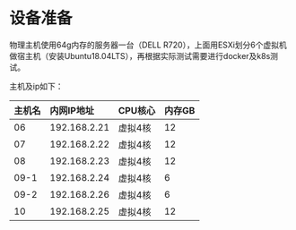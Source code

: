 # 设备准备

物理主机使用64g内存的服务器一台（DELL R720），上面用ESXi划分6个虚拟机做宿主机（安装Ubuntu18.04LTS），再根据实际测试需要进行docker及k8s测试。

主机及ip如下：

| 主机名 | 内网IP地址 | CPU核心 | 内存GB |
| :--- | :--- | :--- | :--- |
| 06 | 192.168.2.21 | 虚拟4核 | 12 |
| 07 | 192.168.2.22 | 虚拟4核 | 12 |
| 08 | 192.168.2.23 | 虚拟4核 | 12 |
| 09-1 | 192.168.2.24 | 虚拟4核 | 6 |
| 09-2 | 192.168.2.26 | 虚拟4核 | 6 |
| 10 | 192.168.2.25 | 虚拟4核 | 12 |

